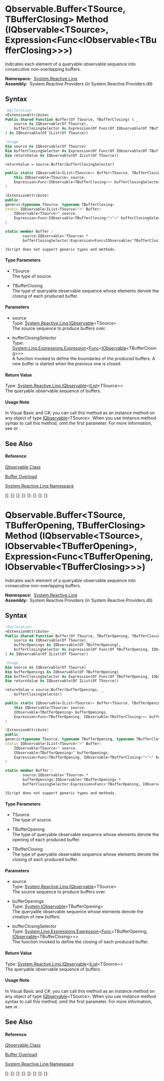 # Qbservable.Buffer\<TSource, TBufferClosing\> Method (IQbservable\<TSource\>, Expression\<Func\<IObservable\<TBufferClosing\>\>\>)

Indicates each element of a queryable observable sequence into consecutive non-overlapping buffers.

**Namespace:**  [System.Reactive.Linq](System.Reactive.Linq\System.Reactive.Linq.md)  
**Assembly:**  System.Reactive.Providers (in System.Reactive.Providers.dll)

## Syntax

```vb
'Declaration
<ExtensionAttribute> _
Public Shared Function Buffer(Of TSource, TBufferClosing) ( _
    source As IQbservable(Of TSource), _
    bufferClosingSelector As Expression(Of Func(Of IObservable(Of TBufferClosing))) _
) As IQbservable(Of IList(Of TSource))
```

```vb
'Usage
Dim source As IQbservable(Of TSource)
Dim bufferClosingSelector As Expression(Of Func(Of IObservable(Of TBufferClosing)))
Dim returnValue As IQbservable(Of IList(Of TSource))

returnValue = source.Buffer(bufferClosingSelector)
```

```csharp
public static IQbservable<IList<TSource>> Buffer<TSource, TBufferClosing>(
    this IQbservable<TSource> source,
    Expression<Func<IObservable<TBufferClosing>>> bufferClosingSelector
)
```

```c++
[ExtensionAttribute]
public:
generic<typename TSource, typename TBufferClosing>
static IQbservable<IList<TSource>^>^ Buffer(
    IQbservable<TSource>^ source, 
    Expression<Func<IObservable<TBufferClosing>^>^>^ bufferClosingSelector
)
```

```fsharp
static member Buffer : 
        source:IQbservable<'TSource> * 
        bufferClosingSelector:Expression<Func<IObservable<'TBufferClosing>>> -> IQbservable<IList<'TSource>> 
```

```jscript
JScript does not support generic types and methods.
```

#### Type Parameters

- TSource  
  The type of source.

- TBufferClosing  
  The type of queryable observable sequence whose elements denote the closing of each produced buffer.

#### Parameters

- source  
  Type: [System.Reactive.Linq.IQbservable](IQbservable\IQbservable(TSource).md)\<TSource\>  
  The source sequence to produce buffers over.

- bufferClosingSelector  
  Type: [System.Linq.Expressions.Expression](https://msdn.microsoft.com/en-us/library/Bb335710)\<[Func](https://msdn.microsoft.com/en-us/library/Bb534960)\<[IObservable](https://msdn.microsoft.com/en-us/library/Dd990377)\<TBufferClosing\>\>\>  
  A function invoked to define the boundaries of the produced buffers. A new buffer is started when the previous one is closed.

#### Return Value

Type: [System.Reactive.Linq.IQbservable](IQbservable\IQbservable(TSource).md)\<[IList](https://msdn.microsoft.com/en-us/library/5y536ey6)\<TSource\>\>  
The queryable observable sequence of buffers.

#### Usage Note

In Visual Basic and C\#, you can call this method as an instance method on any object of type [IQbservable](IQbservable\IQbservable(TSource).md)\<TSource\>. When you use instance method syntax to call this method, omit the first parameter. For more information, see [](https://msdn.microsoft.com/en-us/library/Bb384936) or [](https://msdn.microsoft.com/en-us/library/Bb383977).

## See Also

#### Reference

[Qbservable Class](Qbservable\Qbservable.md)

[Buffer Overload](Buffer\Qbservable.Buffer.md)

[System.Reactive.Linq Namespace](System.Reactive.Linq\System.Reactive.Linq.md)

[]: 
[]: 
[]: 
[]: 
[]: 
[]: 
[]: 
[]: 
# Qbservable.Buffer\<TSource, TBufferOpening, TBufferClosing\> Method (IQbservable\<TSource\>, IObservable\<TBufferOpening\>, Expression\<Func\<TBufferOpening, IObservable\<TBufferClosing\>\>\>)

Indicates each element of a queryable observable sequence into consecutive non-overlapping buffers.

**Namespace:**  [System.Reactive.Linq](System.Reactive.Linq\System.Reactive.Linq.md)  
**Assembly:**  System.Reactive.Providers (in System.Reactive.Providers.dll)

## Syntax

```vb
'Declaration
<ExtensionAttribute> _
Public Shared Function Buffer(Of TSource, TBufferOpening, TBufferClosing) ( _
    source As IQbservable(Of TSource), _
    bufferOpenings As IObservable(Of TBufferOpening), _
    bufferClosingSelector As Expression(Of Func(Of TBufferOpening, IObservable(Of TBufferClosing))) _
) As IQbservable(Of IList(Of TSource))
```

```vb
'Usage
Dim source As IQbservable(Of TSource)
Dim bufferOpenings As IObservable(Of TBufferOpening)
Dim bufferClosingSelector As Expression(Of Func(Of TBufferOpening, IObservable(Of TBufferClosing)))
Dim returnValue As IQbservable(Of IList(Of TSource))

returnValue = source.Buffer(bufferOpenings, _
    bufferClosingSelector)
```

```csharp
public static IQbservable<IList<TSource>> Buffer<TSource, TBufferOpening, TBufferClosing>(
    this IQbservable<TSource> source,
    IObservable<TBufferOpening> bufferOpenings,
    Expression<Func<TBufferOpening, IObservable<TBufferClosing>>> bufferClosingSelector
)
```

```c++
[ExtensionAttribute]
public:
generic<typename TSource, typename TBufferOpening, typename TBufferClosing>
static IQbservable<IList<TSource>^>^ Buffer(
    IQbservable<TSource>^ source, 
    IObservable<TBufferOpening>^ bufferOpenings, 
    Expression<Func<TBufferOpening, IObservable<TBufferClosing>^>^>^ bufferClosingSelector
)
```

```fsharp
static member Buffer : 
        source:IQbservable<'TSource> * 
        bufferOpenings:IObservable<'TBufferOpening> * 
        bufferClosingSelector:Expression<Func<'TBufferOpening, IObservable<'TBufferClosing>>> -> IQbservable<IList<'TSource>> 
```

```jscript
JScript does not support generic types and methods.
```

#### Type Parameters

- TSource  
  The type of source.

- TBufferOpening  
  The type of queryable observable sequence whose elements denote the opening of each produced buffer.

- TBufferClosing  
  The type of queryable observable sequence whose elements denote the closing of each produced buffer.

#### Parameters

- source  
  Type: [System.Reactive.Linq.IQbservable](IQbservable\IQbservable(TSource).md)\<TSource\>  
  The source sequence to produce buffers over.

- bufferOpenings  
  Type: [System.IObservable](https://msdn.microsoft.com/en-us/library/Dd990377)\<TBufferOpening\>  
  The queryable observable sequence whose elements denote the creation of new buffers.

- bufferClosingSelector  
  Type: [System.Linq.Expressions.Expression](https://msdn.microsoft.com/en-us/library/Bb335710)\<[Func](https://msdn.microsoft.com/en-us/library/Bb549151)\<TBufferOpening, [IObservable](https://msdn.microsoft.com/en-us/library/Dd990377)\<TBufferClosing\>\>\>  
  The function invoked to define the closing of each produced buffer.

#### Return Value

Type: [System.Reactive.Linq.IQbservable](IQbservable\IQbservable(TSource).md)\<[IList](https://msdn.microsoft.com/en-us/library/5y536ey6)\<TSource\>\>  
The queryable observable sequence of buffers.

#### Usage Note

In Visual Basic and C\#, you can call this method as an instance method on any object of type [IQbservable](IQbservable\IQbservable(TSource).md)\<TSource\>. When you use instance method syntax to call this method, omit the first parameter. For more information, see [](https://msdn.microsoft.com/en-us/library/Bb384936) or [](https://msdn.microsoft.com/en-us/library/Bb383977).

## See Also

#### Reference

[Qbservable Class](Qbservable\Qbservable.md)

[Buffer Overload](Buffer\Qbservable.Buffer.md)

[System.Reactive.Linq Namespace](System.Reactive.Linq\System.Reactive.Linq.md)

[]: 
[]: 
[]: 
[]: 
[]: 
[]: 
[]: 
[]: 